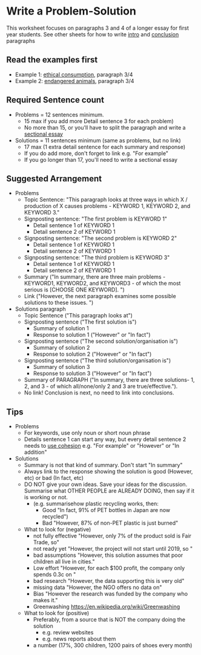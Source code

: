 # Write a Problem-Solution

This worksheet focuses on paragraphs 3 and 4 of a longer essay for first year students. See other sheets for how to write [intro](Arrangement-WriteAnIntroductionParagraph) and [conclusion](Arrangement-WriteAConclusionParagraph) paragraphs

## Read the examples first 

* Example 1: [ethical consumption](Examples-EthicalConsumptionEssay), paragraph 3/4
* Example 2: [endangered animals](Examples-EndangeredAnimalsEssay), paragraph 3/4

## Required Sentence count 
* Problems = 12 sentences minimum. 
    * 15 max if you add more Detail sentence 3 for each problem)
    * No more than 15, or you'll have to split the paragraph and write a [sectional essay](Arrangement-WriteASectionalEssay)
* Solutions = 11 sentences minimum (same as problems, but no link)
    * 17 max (1 extra detail sentence for each summary and response) 
    * If you do add more, don't forget to link e.g. "For example"
    * If you go longer than 17, you'll need to write a sectional essay

## Suggested Arrangement
* Problems
    * Topic Sentence: "This paragraph looks at three ways in which X / production of X causes problems - KEYWORD 1, KEYWORD 2, and KEYWORD 3."
    * Signposting sentence: "The first problem is KEYWORD 1"
        * Detail sentence 1 of KEYWORD 1 
        * Detail sentence 2 of KEYWORD 1 
    * Signposting sentence: "The second problem is KEYWORD 2" 
        * Detail sentence 1 of KEYWORD 1 
        * Detail sentence 2 of KEYWORD 1
    * Signposting sentence: "The third problem is KEYWORD 3"
        * Detail sentence 1 of KEYWORD 1 
        * Detail sentence 2 of KEYWORD 1 
    * Summary ("In summary, there are three main problems - KEYWORD1, KEYWORD2, and KEYWORD3 - of which the most serious is [CHOOSE ONE KEYWORD]. ")
    * Link ("However, the next paragraph examines some possible solutions to these issues. ")
* Solutions paragraph
    * Topic Sentence ("This paragraph looks at")
    * Signposting sentence ("The first solution is")
        * Summary of solution 1  
        * Response to solution 1 ("However" or "In fact")
    * Signposting sentence ("The second solution/organisation is")
        * Summary of solution 2
        * Response to solution 2 ("However" or "In fact")
    * Signposting sentence ("The third solution/organisation is")
        * Summary of solution 3
        * Response to solution 3 ("However" or "In fact")
    * Summary of PARAGRAPH ("In summary, there are three solutions- 1, 2, and 3 - of which all/none/only 2 and 3 are true/effective.").
    * No link! Conclusion is next, no need to link into conclusions. 

## Tips
* Problems
    * For keywords, use only noun or short noun phrase
    * Details sentence 1 can start any way, but every detail sentence 2 needs to [use cohesion](style-UseCohesion) e.g. "For example" or "However" or "In addition" 
* Solutions
    * Summary is not that kind of summary. Don't start "In summary"
    * Always link to the response showing the solution is good  (However, etc) or bad (In fact, etc) 
    * DO NOT give your own ideas. Save your ideas for the discussion. Summarise what OTHER PEOPLE are ALREADY DOING, then say if it is working or not. 
        * (e.g. summarisehow plastic recycling works, then: 
            * Good "In fact, 91% of PET bottles in Japan are now recycled") 
            * Bad "However, 87% of non-PET plastic is just burned"
    * What to look for (negative)
        * not fully effective "However, only 7% of the product sold is Fair Trade, so"
        * not ready yet       "However, the project will not start until 2019, so "
        * bad assumptions     "However, this solution assumes that poor children all live in cities."
        * Low effort          "However, for each $100 profit, the company only spends 0.3c on "
        * bad research        "However, the data supporting this is very old"
        * missing data        "However, the NGO offers no data on"
        * Bias                "However the research was funded by the company who makes it."
        * Greenwashing        https://en.wikipedia.org/wiki/Greenwashing
    * What to look for (positive)
        * Preferably, from a source that is NOT the company doing the solution
            * e.g. review websites
            * e.g. news reports about them
        * a number (17%, 300 children, 1200 pairs of shoes every month)




